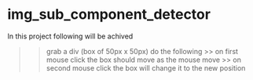 # img_sub_component_detector

In this project following will be achived
  >> grab a div (box of 50px x 50px) do the following
      >> on first mouse click the box should move as the mouse move
      >> on second mouse click the box will change it to the new position
